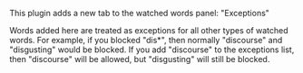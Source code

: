 This plugin adds a new tab to the watched words panel: "Exceptions"

Words added here are treated as exceptions for all other types of watched words. For example, if you blocked "dis*", then normally "discourse" and "disgusting" would be blocked. If you add "discourse" to the exceptions list, then "discourse" will be allowed, but "disgusting" will still be blocked.
